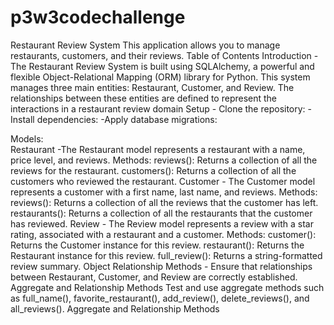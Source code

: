 # p3w3codechallenge
 Restaurant Review System
This application allows you to manage restaurants, customers, and their reviews.
Table of Contents
Introduction  - The Restaurant Review System is built using SQLAlchemy, a powerful and flexible Object-Relational Mapping (ORM) library for Python. This system manages three main entities: Restaurant, Customer, and Review. The relationships between these entities are defined to represent the interactions in a restaurant review domain
Setup - Clone the repository:
      -Install dependencies:
      -Apply database migrations:


Models:      
Restaurant -The Restaurant model represents a restaurant with a name, price level, and reviews.
Methods:
reviews(): Returns a collection of all the reviews for the restaurant.
customers(): Returns a collection of all the customers who reviewed the restaurant.
Customer - The Customer model represents a customer with a first name, last name, and reviews. 
Methods:
reviews(): Returns a collection of all the reviews that the customer has left.
restaurants(): Returns a collection of all the restaurants that the customer has reviewed.
Review - The Review model represents a review with a star rating, associated with a restaurant and a customer.
Methods:
customer(): Returns the Customer instance for this review.
restaurant(): Returns the Restaurant instance for this review.
full_review(): Returns a string-formatted review summary.
Object Relationship Methods - Ensure that relationships between Restaurant, Customer, and Review are correctly established.
Aggregate and Relationship Methods
Test and use aggregate methods such as full_name(), favorite_restaurant(), add_review(), delete_reviews(), and all_reviews().
Aggregate and Relationship Methods
